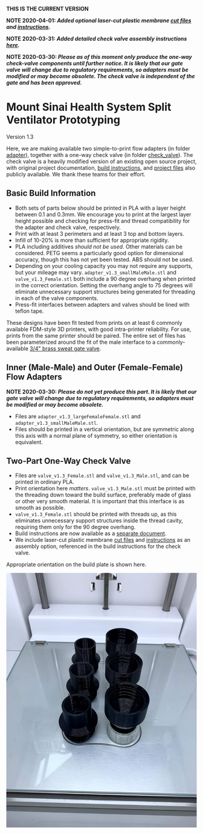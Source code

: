 **THIS IS THE CURRENT VERSION**

**NOTE 2020-04-01: *Added optional laser-cut plastic membrane [cut files](membrane) and [instructions](buildPlasticMembrane.md).***

**NOTE 2020-03-31: *Added detailed check valve assembly instructions [here](buildCheckValve.md).***

**NOTE 2020-03-30: *Please as of this moment only produce the one-way check-valve components until further notice. It is likely that our gate valve will change due to regulatory requirements, so adapters must be modified or may become obsolete. The check valve is independent of the gate and has been approved.***

# Mount Sinai Health System Split Ventilator Prototyping
Version 1.3

Here, we are making available two simple-to-print flow adapters (in folder [adapter](adapter)), together with a one-way check valve (in folder [check_valve](check_valve)). The check valve is a heavily modified version of an existing open source project, with original project documentation, [build instructions](https://youtu.be/sCIX3egYKQM), and [project files](https://cad.onshape.com/documents/5c996e71d2872726995198bf/w/40c80b6ee82124a954fda09d/e/5520dc2a611624c9350b6dc1) also publicly available. We thank these teams for their effort. 

## Basic Build Information
* Both sets of parts below should be printed in PLA with a layer height between 0.1 and 0.3mm. We encourage you to print at the largest layer height possible and checking for press-fit and thread compatibility for the adapter and check valve, respectively.
* Print with at least 3 perimeters and at least 3 top and bottom layers.
* Infill of 10-20% is more than sufficient for appropriate rigidity. 
* PLA including additives *should not be used*. Other materials can be considered. PETG seems a particularly good option for dimensional accuracy, though this has not yet been tested. ABS should not be used.
* Depending on your cooling capacity you may not require any supports, but your mileage may vary. `adapter_v1.3_smallMaleMale.stl` and `valve_v1.3_Female.stl` both include a 90 degree overhang when printed in the correct orientation. Setting the overhang angle to 75 degrees will eliminate unnecessary support structures being generated for threading in each of the valve components.
* Press-fit interfaces between adapters and valves should be lined with teflon tape.

These designs have been fit tested from prints on at least 6 commonly available FDM-style 3D printers, with good intra-printer reliability. For use, prints from the same printer should be paired. The entire set of files has been parameterized around the fit of the male interface to a commonly-available [3/4" brass sweat gate valve](https://www.homedepot.com/p/Everbilt-3-4-in-Brass-Sweat-x-Sweat-Gate-Valve-170-4-34-EB/308593230).

## Inner (Male-Male) and Outer (Female-Female) Flow Adapters
**NOTE 2020-03-30: *Please do not yet produce this part. It is likely that our gate valve will change due to regulatory requirements, so adapters must be modified or may become obsolete.***
* Files are `adapter_v1.3_largeFemaleFemale.stl` and `adapter_v1.3_smallMaleMale.stl`.
* Files should be printed in a vertical orientation, but are symmetric along this axis with a normal plane of symmetry, so either orientation is equivalent. 

## Two-Part One-Way Check Valve
* Files are `valve_v1.3_Female.stl` and `valve_v1.3_Male.stl`, and can be printed in ordinary PLA.
* Print orientation here *matters*. `valve_v1.3_Male.stl` must be printed with the threading down toward the build surface, preferably made of glass or other very smooth material. It is important that this interface is as smooth as possible.
* `valve_v1.3_Female.stl` should be printed with threads up, as this eliminates unnecessary support structures inside the thread cavity, requiring them only for the 90 degree overhang.
* Build instructions are now available as a [separate document](buildCheckValve.md).
* We include laser-cut plastic membrane [cut files](membrane) and [instructions](buildPlasticMembrane.md) as an assembly option, referenced in the build instructions for the check valve.

Appropriate orientation on the build plate is shown here.

![Check Valve On Glass Build Plate](media/checkValveOnPlate.jpg)


